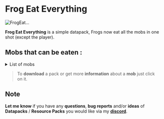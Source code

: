 # Frog Eat Everything

![FrogEat...](https://github.com/Kyrianow/FrogEat.../assets/65503617/734a0431-a391-43e6-9ff1-7c78d457485d)

**Frog Eat Everything** is a simple datapack, Frogs now eat all the mobs in one shot (except the player).


## Mobs that can be eaten :
<details><summary>List of mobs</summary>

- [Allay](https://modrinth.com/datapack/frog-eat-allay) 
- [Armor Stand](https://modrinth.com/datapack/frog-eat-armor-stand) 
> Don't eat it, just move it
- [Axolotl](https://modrinth.com/datapack/frog-eat-axolotl) 
- [Bat](https://modrinth.com/datapack/frog-eat-bat) 
- [Bee](https://modrinth.com/datapack/frog-eat-bee)  
- [Blaze](https://modrinth.com/datapack/frog-eat-blaze)  
- [Camel](https://modrinth.com/datapack/frog-eat-camel)  
> 1.20+ only !
- [Cat](https://modrinth.com/datapack/frog-eat-cat)  
- [Cave Spider](https://modrinth.com/datapack/frog-eat-cave-spider)  
- [Chicken](https://modrinth.com/datapack/frog-eat-chicken)  
- [Clown Fish](https://modrinth.com/datapack/frog-eat-clown-fish)  
- [Cod](https://modrinth.com/datapack/frog-eat-cod)  
- [Cow](https://modrinth.com/datapack/frog-eat-cow)  
- [Creeper](https://modrinth.com/datapack/frog-eat-creeper)  
- [Dolphin](https://modrinth.com/datapack/frog-eat-dolphin)  
- [Donkey](https://modrinth.com/datapack/frog-eat-donkey)  
- [Drowned](https://modrinth.com/datapack/frog-eat-drowned)  
- [Elder Guardian](https://modrinth.com/datapack/frog-eat-elder-guardian)  
- [Enderman](https://modrinth.com/datapack/frog-eat-enderman)  
- [Endermite](https://modrinth.com/datapack/frog-eat-endermite)  
- [Evoker](https://modrinth.com/datapack/frog-eat-evoker)  
- [Fox](https://modrinth.com/datapack/frog-eat-fox)  
- [Frog](https://modrinth.com/datapack/frog-eat-frog-royal)  
- [Glow Squid](https://modrinth.com/datapack/frog-eat-glow-squid)  
- [Goat](https://modrinth.com/datapack/frog-eat-goat)  
- [Guardian](https://modrinth.com/datapack/frog-eat-guardian)  
- [Hoglin](https://modrinth.com/datapack/frog-eat-hoglin)  
- [Horse](https://modrinth.com/datapack/frog-eat-horse)  
- [Husk](https://modrinth.com/datapack/frog-eat-husk)  
- [Illusioner](https://modrinth.com/datapack/frog-eat-illusioner)  
- [Iron Golem](https://modrinth.com/datapack/frog-eat-iron-golem)  
- [Llama](https://modrinth.com/datapack/frog-eat-llama)  
- [Mooshroom](https://modrinth.com/datapack/frog-eat-mooshroom)   
- [Mule](https://modrinth.com/datapack/frog-eat-mule)  
- [Ocelot](https://modrinth.com/datapack/frog-eat-ocelot)  
- [Panda](https://modrinth.com/datapack/frog-eat-panda)   
- [Parrot](https://modrinth.com/datapack/frog-eat-parrot)  
- [Phantom](https://modrinth.com/datapack/frog-eat-phantom)  
- [Pig](https://modrinth.com/datapack/frog-eat-pig)  
- [Piglin](https://modrinth.com/datapack/frog-eat-piglin)  
- [Piglin Brute](https://modrinth.com/datapack/frog-eat-piglin-brute)  
- [Pillager](https://modrinth.com/datapack/frog-eat-pillager)  
- [Player](https://modrinth.com/datapack/frog-eat-player)
<details><summary>Damage dealth on the player in 1 hit</summary>

<details><summary>Difficulty hard :</summary>

-> 7.5 Hearts (No armor)

-> 5 Hearts (Iron armor)

-> 2.5 Hearts (Diamond armor)

-> 2<2.5 Hearts (Netherite armor)

-> 0.5<1 Hearts (Netherite armor protection 4)
</details>

<details><summary>Difficulty normal :</summary>

-> 5 Hearts (No armor)

-> 3 Hearts (Iron armor)

-> 1.5 Hearts (Diamond armor)

-> 1<1.5 Hearts (Netherite armor)

-> 0.5 Hearts (Netherite armor protection 4)
</details>

<details><summary>Difficulty easy :</summary>

-> 3 Hearts (No armor)

-> 1<1.5 Hearts (Iron armor)

-> 0.5<1 Hearts (Diamond armor)

-> 0.5<1 Hearts (Netherite armor)

-> <0.5 Hearts (Netherite armor protection 4)
</details>

<details open><summary>Difficulty peaceful :</summary>

-> No damage
</details></details>

- [Polar Bear](https://modrinth.com/datapack/frog-eat-polar-bear)   
- [Pufferfish](https://modrinth.com/datapack/frog-eat-pufferfish)   
- [Rabbit](https://modrinth.com/datapack/frog-eat-rabbit)   
- [Ravager](https://modrinth.com/datapack/frog-eat-ravager)   
- [Salmon](https://modrinth.com/datapack/frog-eat-salmon)   
- [Sheep](https://modrinth.com/datapack/frog-eat-sheep)   
- [Shulker](https://modrinth.com/datapack/frog-eat-shulker)   
- [Silverfish](https://modrinth.com/datapack/frog-eat-silverfish)   
- [Skeleton Horse](https://modrinth.com/datapack/frog-eat-skeleton-horse)   
- [Skeleton](https://modrinth.com/datapack/frog-eat-skeleton)   
- [Sniffer](https://modrinth.com/datapack/frog-eat-sniffer)   
> 1.20+ only !
- [Snow Golem](https://modrinth.com/datapack/frog-eat-snow-golem)   
- [Spider](https://modrinth.com/datapack/frog-eat-spider)   
- [Squid](https://modrinth.com/datapack/frog-eat-squid)   
- [Stray](https://modrinth.com/datapack/frog-eat-stray)    
- [Strider](https://modrinth.com/datapack/frog-eat-strider)    
- [Tadpole](https://modrinth.com/datapack/frog-eat-tadpole)    
- [Trader Llama](https://modrinth.com/datapack/frog-eat-trader-llama)    
- [Turtle](https://modrinth.com/datapack/frog-eat-turtle)    
- [Vex](https://modrinth.com/datapack/frog-eat-vex)    
- [Villager](https://modrinth.com/datapack/frog-eat-villager)    
- [Vindicator](https://modrinth.com/datapack/frog-eat-vindicator)    
- [Wandering Trader](https://modrinth.com/datapack/frog-eat-wandering-trader)    
- [Warden](https://modrinth.com/datapack/frog-eat-warden)
> Yes.. only ONE hit.    
- [Witch](https://modrinth.com/datapack/frog-eat-witch)    
- [Wither](https://modrinth.com/datapack/frog-eat-wither)    
> Frog is not invincible!
- [Wither Skeleton](https://modrinth.com/datapack/frog-eat-wither-skeleton)    
- [Wolf](https://modrinth.com/datapack/frog-eat-wolf)    
- [Zoglin](https://modrinth.com/datapack/frog-eat-zoglin)    
- [Zombie](https://modrinth.com/datapack/frog-eat-zombie)    
- [Zombie Horse](https://modrinth.com/datapack/frog-eat-zombie-horse)    
- [Zombie Villager](https://modrinth.com/datapack/frog-eat-zombie-villager)    
- [Zombified Piglin](https://modrinth.com/datapack/frog-eat-zombified-piglin)    
</details>

> To **download** a pack or get more **information** about a **mob** just click on it.


## Note
**Let me know** if you have any **questions**, **bug reports** and/or **ideas** of ​​**Datapacks** / **Resource Packs** you would like via my **[discord](https://discord.gg/qabbadeptc)**.
